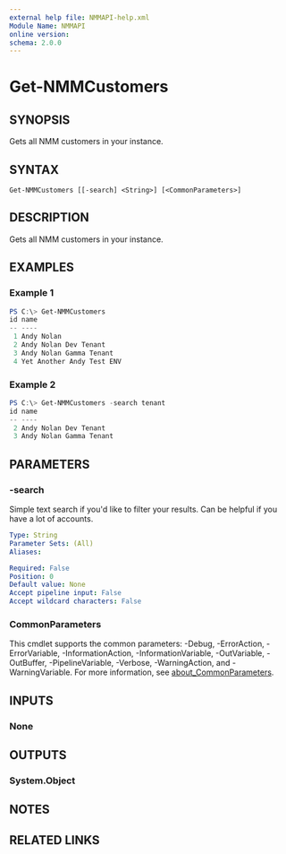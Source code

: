 ```yaml
---
external help file: NMMAPI-help.xml
Module Name: NMMAPI
online version:
schema: 2.0.0
---
```


# Get-NMMCustomers

## SYNOPSIS
Gets all NMM customers in your instance.

## SYNTAX

```
Get-NMMCustomers [[-search] <String>] [<CommonParameters>]
```

## DESCRIPTION
Gets all NMM customers in your instance.

## EXAMPLES

### Example 1
```powershell
PS C:\> Get-NMMCustomers
id name
-- ----
 1 Andy Nolan
 2 Andy Nolan Dev Tenant
 3 Andy Nolan Gamma Tenant
 4 Yet Another Andy Test ENV
```

### Example 2

```powershell
PS C:\> Get-NMMCustomers -search tenant
id name
-- ----
 2 Andy Nolan Dev Tenant
 3 Andy Nolan Gamma Tenant
```

## PARAMETERS

### -search
Simple text search if you'd like to filter your results. Can be helpful if you have a lot of accounts.

```yaml
Type: String
Parameter Sets: (All)
Aliases:

Required: False
Position: 0
Default value: None
Accept pipeline input: False
Accept wildcard characters: False
```

### CommonParameters
This cmdlet supports the common parameters: -Debug, -ErrorAction, -ErrorVariable, -InformationAction, -InformationVariable, -OutVariable, -OutBuffer, -PipelineVariable, -Verbose, -WarningAction, and -WarningVariable. For more information, see [about_CommonParameters](http://go.microsoft.com/fwlink/?LinkID=113216).

## INPUTS

### None

## OUTPUTS

### System.Object
## NOTES

## RELATED LINKS
